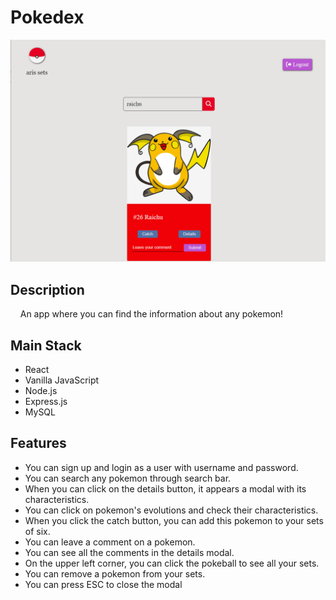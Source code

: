 # Pokedex


![App Screenshot](thumbnail.png)


## Description

&nbsp;&nbsp;&nbsp;&nbsp;An app where you can find the information about any pokemon!

## Main Stack

- React
- Vanilla JavaScript
- Node.js
- Express.js
- MySQL

## Features

- You can sign up and login as a user with username and password.
- You can search any pokemon through search bar.
- When you can click on the details button, it appears a modal with its characteristics.
- You can click on pokemon's evolutions and check their  characteristics.
- When you click the catch button, you can add this pokemon to your sets of six.
- You can leave a comment on a pokemon.
- You can see all the comments in the details modal.
- On the upper left corner, you can click the pokeball to see all your sets.
- You can remove a pokemon from your sets.
- You can press ESC to close the modal